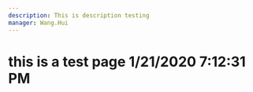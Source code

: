 ```yaml
---
description: This is description testing
manager: Wang.Hui
---
```

# this is a test page 1/21/2020 7:12:31 PM